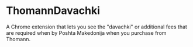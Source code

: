 # ThomannDavachki
A Chrome extension that lets you see the "davachki" or additional fees that are required when by Poshta Makedonija when you purchase from Thomann.
